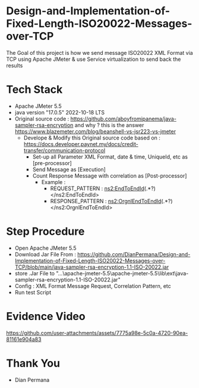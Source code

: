 # Design-and-Implementation-of-Fixed-Length-ISO20022-Messages-over-TCP

The Goal of this project is how we send message ISO20022 XML Format via TCP using Apache JMeter & use Service virtualization to send back the results

# Tech Stack

- Apache JMeter 5.5
- java version "17.0.5" 2022-10-18 LTS
- Original source code : https://github.com/aboyfromipanema/java-sampler-rsa-encryption and why ? this is the answer https://www.blazemeter.com/blog/beanshell-vs-jsr223-vs-jmeter
  - Develope & Modify this Original source code based on : https://docs.developer.paynet.my/docs/credit-transfer/communication-protocol
    - Set-up all Parameter XML Format, date & time, UniqueId, etc as [pre-processor]
    - Send Message as [Execution]
    - Count Response Message with correlation as [Post-processor]
      - Example :
        - REQUEST_PATTERN : <ns2:EndToEndId>(.*?)</ns2:EndToEndId>
        - RESPONSE_PATTERN : <ns2:OrgnlEndToEndId>(.*?)</ns2:OrgnlEndToEndId>

# Step Procedure

- Open Apache JMeter 5.5
- Download Jar File From : https://github.com/DianPermana/Design-and-Implementation-of-Fixed-Length-ISO20022-Messages-over-TCP/blob/main/java-sampler-rsa-encryption-1.1-ISO-20022.jar
- store .Jar File to "...\apache-jmeter-5.5\apache-jmeter-5.5\lib\ext\java-sampler-rsa-encryption-1.1-ISO-20022.jar"
- Config : XML Format Message Request, Correlation Pattern, etc
- Run test Script

# Evidence Video

https://github.com/user-attachments/assets/7775a98e-5c0a-4720-90ea-81161e904a83


# Thank You

- Dian Permana


